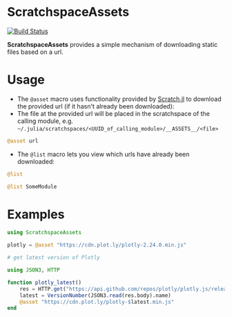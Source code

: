 # ScratchspaceAssets

[![Build Status](https://github.com/joshday/ScratchspaceAssets.jl/actions/workflows/CI.yml/badge.svg?branch=main)](https://github.com/joshday/ScratchspaceAssets.jl/actions/workflows/CI.yml?query=branch%3Amain)


**ScratchspaceAssets** provides a simple mechanism of downloading static files based on a url.


# Usage

- The `@asset` macro uses functionality provided by [Scratch.jl](https://github.com/JuliaPackaging/Scratch.jl) to download the provided url (if it hasn't already been downloaded):
- The file at the provided url will be placed in the scratchspace of the calling module, e.g. `~/.julia/scratchspaces/<UUID_of_calling_module>/__ASSETS__/<file>`

```julia
@asset url
```

- The `@list` macro lets you view which urls have already been downloaded:

```julia
@list

@list SomeModule
```

# Examples

```julia
using ScratchspaceAssets

plotly = @asset "https://cdn.plot.ly/plotly-2.24.0.min.js"

# get latest version of Plotly

using JSON3, HTTP

function plotly_latest()
    res = HTTP.get("https://api.github.com/repos/plotly/plotly.js/releases/latest")
    latest = VersionNumber(JSON3.read(res.body).name)
    @asset "https://cdn.plot.ly/plotly-$latest.min.js"
end
```
